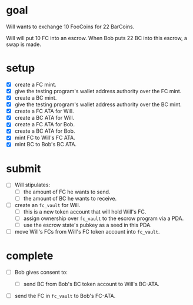 # goal

Will wants to exchange 10 FooCoins for 22 BarCoins.

Will will put 10 FC into an escrow. When Bob puts 22 BC into this escrow, a swap is made.

# setup

- [x] create a FC mint.
- [x] give the testing program's wallet address authority over the FC mint.
- [x] create a BC mint.
- [x] give the testing program's wallet address authority over the BC mint.
- [x] create a FC ATA for Will.
- [x] create a BC ATA for Will.
- [x] create a FC ATA for Bob.
- [x] create a BC ATA for Bob.
- [x] mint FC to Will's FC ATA.
- [x] mint BC to Bob's BC ATA.

# submit

- [ ] Will stipulates:
    - [ ] the amount of FC he wants to send.
    - [ ] the amount of BC he wants to receive.
- [ ] create an `fc_vault` for Will.
    - [ ] this is a new token account that will hold Will's FC.
    - [ ] assign ownership over `fc_vault` to the escrow program via a PDA.
    - [ ] use the escrow state's pubkey as a seed in this PDA.
- [ ] move Will's FCs from Will's FC token account into `fc_vault`.

# complete

- [ ] Bob gives consent to:
    - [ ] send BC from Bob's BC token account to Will's BC-ATA.
- [ ] send the FC in `fc_vault` to Bob's FC-ATA.

